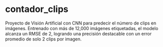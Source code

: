 # contador_clips
Proyecto de Visión Artificial con CNN para predecir el número de clips en imágenes. Entrenado con más de 12,000 imágenes etiquetadas, el modelo alcanza un RMSE de 2, logrando una precisión destacable con un error promedio de solo 2 clips por imagen.
